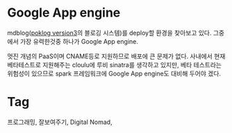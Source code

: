 Google App engine
==================

mdblog([poklog version3](http://poksion.net)의 블로깅 시스템)를 deploy할 환경을 찾아보고 있다. 그중에서 가장 유력한것중 하나가 Google App engine.

멋진 개념의 PaaS이며 CNAME등로 지원하므로 배포에 큰 문제가 없다. 사내에서 현재 베타테스트로 지원해주는 cloulu에 루비 sinatra를 생각하고 있지만, 베타 테스트라는 위험성이 있으므로 spark 프레임워크에 Google App engine도 대비해 두어야 겠다.

Tag
====
프로그래밍, 잘보여주기, Digital Nomad,